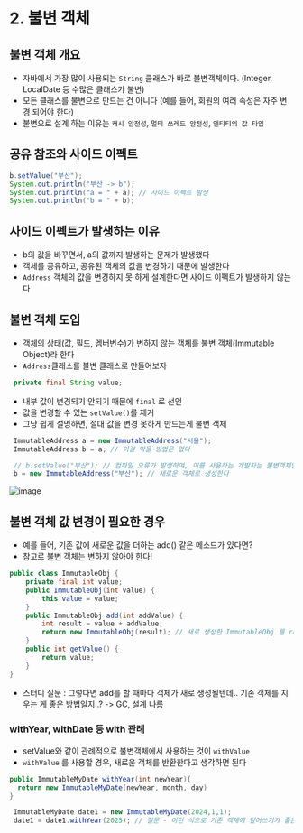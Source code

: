 # 2. 불변 객체## 불변 객체 개요- 자바에서 가장 많이 사용되는 `String` 클래스가 바로 불변객체이다. (Integer, LocalDate 등 수많은 클래스가 불변)- 모든 클래스를 불변으로 만드는 건 아니다 (예를 들어, 회원의 여러 속성은 자주 변경 되어야 한다)- 불변으로 설계 하는 이유는 `캐시 안전성`, `멀티 쓰레드 안전성`, `엔티티의 값 타입`## 공유 참조와 사이드 이펙트```javab.setValue("부산");System.out.println("부산 -> b");System.out.println("a = " + a); // 사이드 이펙트 발생System.out.println("b = " + b);```## 사이드 이펙트가 발생하는 이유- b의 값을 바꾸면서, a의 값까지 발생하는 문제가 발생했다- 객체를 공유하고, 공유된 객체의 값을 변경하기 때문에 발생한다- `Address` 객체의 값을 변경하지 못 하게 설계한다면 사이드 이펙트가 발생하지 않는다## 불변 객체 도입- 객체의 상태(값, 필드, 멤버변수)가 변하지 않는 객체를 불변 객체(Immutable Object)라 한다- `Address`클래스를 불변 클래스로 만들어보자```java private final String value;```- 내부 값이 변경되기 안되기 때문에 `final` 로 선언- 값을 변경할 수 있는 `setValue()`를 제거- 그냥 쉽게 설명하면, 절대 값을 변경 못하게 만드는게 불변 객체```java ImmutableAddress a = new ImmutableAddress("서울"); ImmutableAddress b = a; // 이걸 막을 방법은 없다 // b.setValue("부산"); // 컴파일 오류가 발생하여, 이를 사용하는 개발자는 불변객체임을 알게 됨 b = new ImmutableAddress("부산"); // 새로운 객체로 생성한다```![image](https://github.com/ngngs/TIL/assets/47618270/59500939-6803-4978-94e3-9cb57daf2c53)## 불변 객체 값 변경이 필요한 경우- 예를 들어, 기존 값에 새로운 값을 더하는 add() 같은 메소드가 있다면?- 참고로 불변 객체는 변하지 않아야 한다!```javapublic class ImmutableObj {    private final int value;    public ImmutableObj(int value) {        this.value = value;    }    public ImmutableObj add(int addValue) {        int result = value + addValue;        return new ImmutableObj(result); // 새로 생성한 ImmutableObj 를 return 한다      }    public int getValue() {        return value;    }}```- 스터디 질문 : 그렇다면 add를 할 때마다 객체가 새로 생성될텐데.. 기존 객체를 지우는 게 좋은 방법일지..? -> GC, 설계 나름### withYear, withDate 등 with 관례- setValue와 같이 관례적으로 불변객체에서 사용하는 것이 `withValue`- `withValue` 를 사용할 경우, 새로운 객체를 반환한다고 생각하면 된다```javapublic ImmutableMyDate withYear(int newYear){  return new ImmutableMyDate(newYear, month, day)}``````java ImmutableMyDate date1 = new ImmutableMyDate(2024,1,1); date1 = date1.withYear(2025); // 질문 - 이런 식으로 기존 객체에 덮어쓰기가 좋은 방식일까요..? 그렇다면 왜 불변객체로 만든걸까요..```
